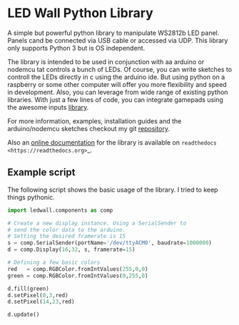 # LED Wall Python Library

A simple but powerful python library to manipulate WS2812b LED panel.
Panels cand be connected via USB cable or accessed via UDP. This library only supports Python 3 but is OS independent.

The library is intended to be used in conjunction with aa arduino or nodemcu tat controls a bunch of LEDs. Of course, you can write sketches to controll the LEDs directly in c using the arduino ide. But using python on a raspberry or some other computer will offer you more flexibility and speed in development. Also, you can leverage from wide range of existing python libraries. With just a few lines of code, you can integrate gamepads using the awesome inputs [library](https://pypi.org/project/inputs/).

For more information, examples, installation guides and the arduino/nodemcu sketches checkout my git [repository](https://github.com/FirstKlaas/LEDWall).

Also an [online documentation](https://ledwall.readthedocs.io/en/latest/) for the library is available on `readthedocs <https://readthedocs.org>`_.

## Example script

The following script shows the basic usage of the library. I tried to keep things pythonic.

```python
import ledwall.components as comp

# Create a new display instance. Using a SerialSender to
# send the color data to the arduino.
# Setting the desired framerate is 15
s = comp.SerialSender(portName='/dev/ttyACM0', baudrate=1000000)
d = comp.Display(16,32, s, framerate=15)

# Defining a few basic colors
red   = comp.RGBColor.fromIntValues(255,0,0)
green = comp.RGBColor.fromIntValues(0,255,0)

d.fill(green)
d.setPixel(0,3,red)
d.setPixel(14,23,red)

d.update()
```

